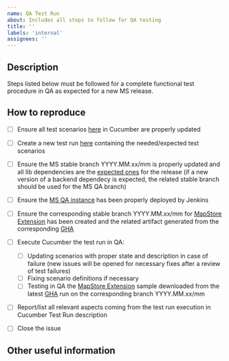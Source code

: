 ```yaml
---
name: QA Test Run
about: Includes all steps to follow for QA testing 
title: ''
labels: 'internal'
assignees: ''
---
```


## Description
<!-- Add here a few sentences describing the issue -->
Steps listed below must be followed for a complete functional test procedure in QA as expected for a new MS release.

## How to reproduce
<!-- A list of steps for the QA functional test run -->
- [ ] Ensure all test scenarios [here](https://studio.cucumber.io/projects/292756/test-runs) in Cucumber are properly updated 
- [ ] Create a new test run [here](https://studio.cucumber.io/projects/292756/test-runs) containing the needed/expected test scenarios  
- [ ] Ensure the MS stable branch YYYY.MM.xx/mm is properly updated and all lib dependencies are the [expected ones](https://github.com/geosolutions-it/MapStore2/wiki/MapStore-Release-Calendars) for the release (if a new version of a backend dependecy is expected, the related stable branch should be used for the MS QA branch) 
- [ ] Ensure the [MS QA instance](https://qa-mapstore.geosolutionsgroup.com/mapstore/#/) has been properly deployed by Jenkins
- [ ] Ensure the corresponding stable branch YYYY.MM.xx/mm for [MapStore Extension](https://github.com/geosolutions-it/MapStoreExtension) has been created and the related artifact generated from the corresponding [GHA](https://github.com/geosolutions-it/MapStoreExtension/actions)
- [ ] Execute Cucumber the test run in QA:
  - [ ] Updating scenarios with proper state and description in case of failure (new issues will be opened for necessary fixes after a review of test failures)
  - [ ] Fixing scenario definitions if necessary
  - [ ] Testing in QA the [MapStore Extension](https://github.com/geosolutions-it/MapStoreExtension) sample dewnloaded from the latest [GHA](https://github.com/geosolutions-it/MapStoreExtension/actions) run on the corresponding branch YYYY.MM.xx/mm  
- [ ] Report/list all relevant aspects coming from the test run execution in Cucumber Test Run description
- [ ] Close the issue 


## Other useful information
<!-- other relevant information to report -->
